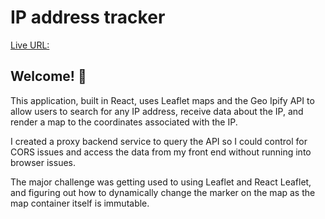 # IP address tracker

[Live URL:](https://64c012644b52c808d8827df6--flourishing-parfait-5b0248.netlify.app/)

## Welcome! 👋

This application, built in React, uses Leaflet maps and the Geo Ipify API to allow users to search for any IP address, receive data about the IP, and render a map to the coordinates associated with the IP.

I created a proxy backend service to query the API so I could control for CORS issues and access the data from my front end without running into browser issues.

The major challenge was getting used to using Leaflet and React Leaflet, and figuring out how to dynamically change the marker on the map as the map container itself is immutable.
